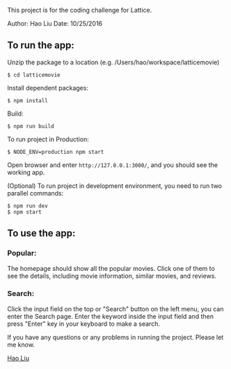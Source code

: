 This project is for the coding challenge for Lattice.

Author: Hao Liu
Date: 10/25/2016

## To run the app:

Unzip the package to a location (e.g. /Users/hao/workspace/latticemovie)

    $ cd latticemovie

Install dependent packages:

    $ npm install

Build:
    
    $ npm run build

To run project in Production:

    $ NODE_ENV=production npm start

Open browser and enter `http://127.0.0.1:3000/`, and you should see the working app.

(Optional) To run project in development environment, you need to run two parallel commands:

    $ npm run dev
    $ npm start

## To use the app:

### Popular:

The homepage should show all the popular movies. Click one of them to see the details, including movie information, similar movies, and reviews.

### Search:

Click the input field on the top or "Search" button on the left menu, you can enter the Search page. Enter the keyword inside the input field and then press "Enter" key in your keyboard to make a search.

If you have any questions or any problems in running the project. Please let me know.

[Hao Liu](mailto:liuhao1990@gmail.com)